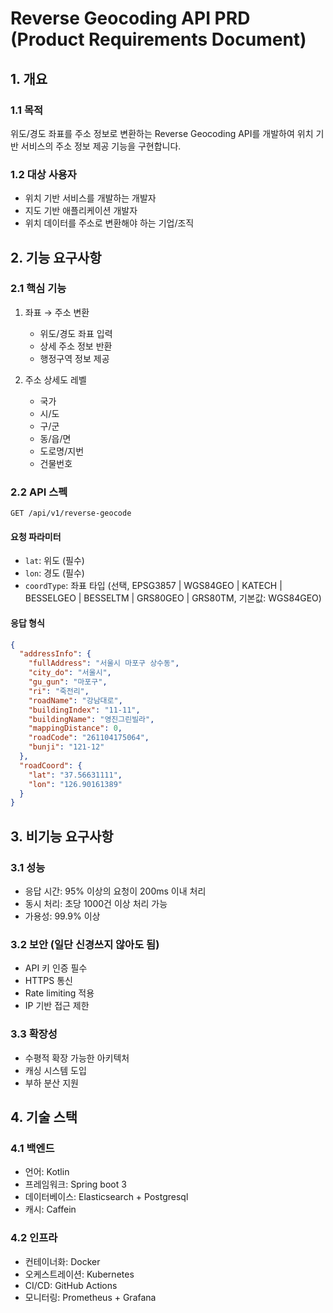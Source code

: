 # Reverse Geocoding API PRD (Product Requirements Document)

## 1. 개요

### 1.1 목적

위도/경도 좌표를 주소 정보로 변환하는 Reverse Geocoding API를 개발하여 위치 기반 서비스의 주소 정보 제공 기능을 구현합니다.

### 1.2 대상 사용자

- 위치 기반 서비스를 개발하는 개발자
- 지도 기반 애플리케이션 개발자
- 위치 데이터를 주소로 변환해야 하는 기업/조직

## 2. 기능 요구사항

### 2.1 핵심 기능

1. 좌표 → 주소 변환

   - 위도/경도 좌표 입력
   - 상세 주소 정보 반환
   - 행정구역 정보 제공

2. 주소 상세도 레벨
   - 국가
   - 시/도
   - 구/군
   - 동/읍/면
   - 도로명/지번
   - 건물번호

### 2.2 API 스펙

```
GET /api/v1/reverse-geocode
```

#### 요청 파라미터

- `lat`: 위도 (필수)
- `lon`: 경도 (필수)
- `coordType`: 좌표 타입 (선택, EPSG3857 | WGS84GEO | KATECH | BESSELGEO | BESSELTM | GRS80GEO | GRS80TM, 기본값: WGS84GEO)

#### 응답 형식

```json
{
  "addressInfo": {
    "fullAddress": "서울시 마포구 상수동",
    "city_do": "서울시",
    "gu_gun": "마포구",
    "ri": "죽전리",
    "roadName": "강남대로",
    "buildingIndex": "11-11",
    "buildingName": "영진그린빌라",
    "mappingDistance": 0,
    "roadCode": "261104175064",
    "bunji": "121-12"
  },
  "roadCoord": {
    "lat": "37.56631111",
    "lon": "126.90161389"
  }
}
```

## 3. 비기능 요구사항

### 3.1 성능

- 응답 시간: 95% 이상의 요청이 200ms 이내 처리
- 동시 처리: 초당 1000건 이상 처리 가능
- 가용성: 99.9% 이상

### 3.2 보안 (일단 신경쓰지 않아도 됨)

- API 키 인증 필수
- HTTPS 통신
- Rate limiting 적용
- IP 기반 접근 제한

### 3.3 확장성

- 수평적 확장 가능한 아키텍처
- 캐싱 시스템 도입
- 부하 분산 지원

## 4. 기술 스택

### 4.1 백엔드

- 언어: Kotlin
- 프레임워크: Spring boot 3
- 데이터베이스: Elasticsearch + Postgresql
- 캐시: Caffein

### 4.2 인프라

- 컨테이너화: Docker
- 오케스트레이션: Kubernetes
- CI/CD: GitHub Actions
- 모니터링: Prometheus + Grafana
